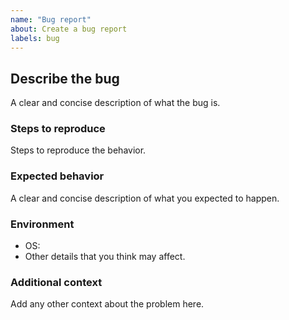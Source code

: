 ```yaml
---
name: "Bug report"
about: Create a bug report
labels: bug
---
```


## Describe the bug

A clear and concise description of what the bug is.

### Steps to reproduce

Steps to reproduce the behavior.

### Expected behavior

A clear and concise description of what you expected to happen.

### Environment

- OS:
- Other details that you think may affect.

### Additional context

Add any other context about the problem here.
